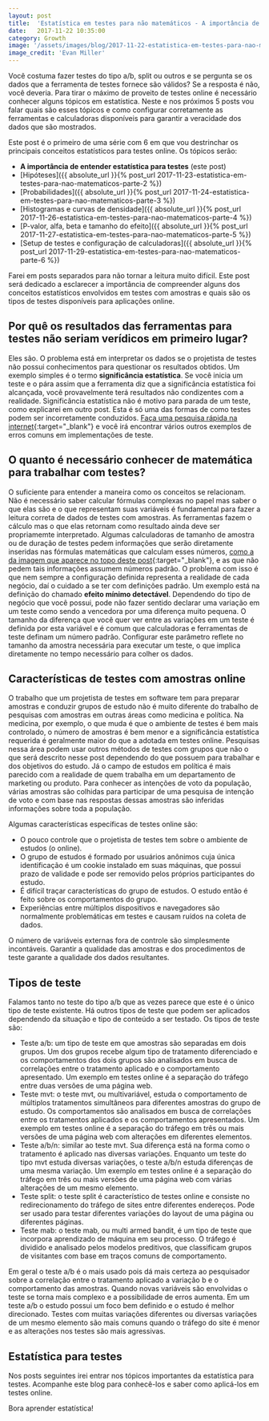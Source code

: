 ```yaml
---
layout: post
title:  'Estatística em testes para não matemáticos - A importância de saber estatística'
date:   2017-11-22 10:35:00
category: Growth
image: '/assets/images/blog/2017-11-22-estatistica-em-testes-para-nao-matematicos-part-1-featured.jpg'
image_credit: 'Evan Miller'
---
```


Você costuma fazer testes do tipo a/b, split ou outros e se pergunta se os dados que a ferramenta de testes fornece são válidos? Se a resposta é não, você deveria. Para tirar o máximo de proveito de testes online é necessário conhecer alguns tópicos em estatística. Neste e nos próximos 5 posts vou falar quais são esses tópicos e como configurar corretamente as ferramentas e calculadoras disponíveis para garantir a veracidade dos dados que são mostrados.

<!--more-->

Este post é o primeiro de uma série com 6 em que vou destrinchar os principais conceitos estatísticos para testes online. Os tópicos serão:

- **A importância de entender estatística para testes** (este post)
- [Hipóteses]({{ absolute_url }}{% post_url 2017-11-23-estatistica-em-testes-para-nao-matematicos-parte-2 %})
- [Probabilidades]({{ absolute_url }}{% post_url 2017-11-24-estatistica-em-testes-para-nao-matematicos-parte-3 %})
- [Histogramas e curvas de densidade]({{ absolute_url }}{% post_url 2017-11-26-estatistica-em-testes-para-nao-matematicos-parte-4 %})
- [P-valor, alfa, beta e tamanho do efeito]({{ absolute_url }}{% post_url 2017-11-27-estatistica-em-testes-para-nao-matematicos-parte-5 %})
- [Setup de testes e configuração de calculadoras]({{ absolute_url }}{% post_url 2017-11-29-estatistica-em-testes-para-nao-matematicos-parte-6 %})

Farei em posts separados para não tornar a leitura muito difícil. Este post será dedicado a esclarecer a importância de compreender alguns dos conceitos estatísticos envolvidos em testes com amostras e quais são os tipos de testes disponíveis para aplicações online.

## Por quê os resultados das ferramentas para testes não seriam verídicos em primeiro lugar?

Eles são. O problema está em interpretar os dados se o projetista de testes não possui conhecimentos para questionar os resultados obtidos. Um exemplo simples é o termo **significância estatística**. Se você inicia um teste e o pára assim que a ferramenta diz que a significância estatística foi alcançada, você provavelmente terá resultados não condizentes com a realidade. Significância estatística não é motivo para parada de um teste, como explicarei em outro post. Esta é só uma das formas de como testes podem ser incorretamente conduzidos. [Faça uma pesquisa rápida na internet](https://www.google.com.br/search?biw=1536&bih=734&ei=I3AVWv66LIOgwgSVx5e4Aw&q=ab+tests+done+wrong&oq=ab+tests+done+wrong&gs_l=psy-ab.3..33i22i29i30k1.5850.7240.0.7331.13.9.0.0.0.0.256.1048.0j5j1.6.0....0...1c.1.64.psy-ab..7.5.792...0j0i22i30k1j0i22i10i30k1j33i160k1j33i21k1.0.Of9q5XbMUnQ){:target="\_blank"} e você irá encontrar vários outros exemplos de erros comuns em implementações de teste.

## O quanto é necessário conhecer de matemática para trabalhar com testes?

O suficiente para entender a maneira como os conceitos se relacionam. Não é necessário saber calcular fórmulas complexas no papel mas saber o que elas são e o que representam suas variáveis é fundamental para fazer a leitura correta de dados de testes com amostras. As ferramentas fazem o cálculo mas o que elas retornam como resultado ainda deve ser propriamemte interpretado. Algumas calculadoras de tamanho de amostra ou de duração de testes pedem informações que serão diretamente inseridas nas fórmulas matemáticas que calculam esses números, [como a da imagem que aparece no topo deste post](https://www.evanmiller.org/ab-testing/){:target="\_blank"}, e as que não pedem tais informações assumem números padrão. O problema com isso é que nem sempre a configuração definida representa a realidade de cada negócio, daí o cuidado a se ter com definições padrão. Um exemplo está na definição do chamado **efeito mínimo detectável**. Dependendo do tipo de negócio que você possui, pode não fazer sentido declarar uma variação em um teste como sendo a vencedora por uma diferença muito pequena. O tamanho da diferença que você quer ver entre as variações em um teste é definida por esta variável e é comum que calculadoras e ferramentas de teste definam um número padrão. Configurar este parâmetro reflete no tamanho da amostra necessária para executar um teste, o que implica diretamente no tempo necessário para colher os dados.

## Características de testes com amostras online

O trabalho que um projetista de testes em software tem para preparar amostras e conduzir grupos de estudo não é muito diferente do trabalho de pesquisas com amostras em outras áreas como medicina e política. Na medicina, por exemplo, o que muda é que o ambiente de testes é bem mais controlado, o número de amostras é bem menor e a significância estatística requerida é geralmente maior do que a adotada em testes online. Pesquisas nessa área podem usar outros métodos de testes com grupos que não o que será descrito nesse post dependendo do que possuem para trabalhar e dos objetivos do estudo. Já o campo de estudos em política é mais parecido com a realidade de quem trabalha em um departamento de marketing ou produto. Para conhecer as intenções de voto da população, várias amostras são colhidas para participar de uma pesquisa de intenção de voto e com base nas respostas dessas amostras são inferidas informações sobre toda a população.

Algumas características específicas de testes online são:
- O pouco controle que o projetista de testes tem sobre o ambiente de estudos (o online).
- O grupo de estudos é formado por usuários anônimos cuja única identificação é um cookie instalado em suas máquinas, que possui prazo de validade e pode ser removido pelos próprios participantes do estudo.
- É difícil traçar características do grupo de estudos. O estudo então é feito sobre os comportamentos do grupo.
- Experiências entre múltiplos dispositivos e navegadores são normalmente problemáticas em testes e causam ruídos na coleta de dados.

O número de variáveis externas fora de controle são simplesmente incontáveis. Garantir a qualidade das amostras e dos procedimentos de teste garante a qualidade dos dados resultantes.

## Tipos de teste

Falamos tanto no teste do tipo a/b que as vezes parece que este é o único tipo de teste existente. Há outros tipos de teste que podem ser aplicados dependendo da situação e tipo de conteúdo a ser testado. Os tipos de teste são:

- Teste a/b: um tipo de teste em que amostras são separadas em dois grupos. Um dos grupos recebe algum tipo de tratamento diferenciado e os comportamentos dos dois grupos são analisados em busca de correlações entre o tratamento aplicado e o comportamento apresentado. Um exemplo em testes online é a separação do tráfego entre duas versões de uma página web.
- Teste mvt: o teste mvt, ou multivariável, estuda o comportamento de múltiplos tratamentos simultâneos para diferentes amostras do grupo de estudo. Os comportamentos são analisados em busca de correlações entre os tratamentos aplicados e os comportamentos apresentados. Um exemplo em testes online é a separação do tráfego em três ou mais versões de uma página web com alterações em diferentes elementos.
- Teste a/b/n: similar ao teste mvt. Sua diferença está na forma como o tratamento é aplicado nas diversas variações. Enquanto um teste do tipo mvt estuda diversas variações, o teste a/b/n estuda diferenças de uma mesma variação. Um exemplo em testes online é a separação do tráfego em três ou mais versões de uma página web com várias alterações de um mesmo elemento.
- Teste split: o teste split é característico de testes online e consiste no redirecionamento do tráfego de sites entre diferentes endereços. Pode ser usado para testar diferentes variações do layout de uma página ou diferentes páginas.
- Teste mab: o teste mab, ou multi armed bandit, é um tipo de teste que incorpora aprendizado de máquina em seu processo. O tráfego é dividido e analisado pelos modelos preditivos, que classificam grupos de visitantes com base em traços comuns de comportamento.

Em geral o teste a/b é o mais usado pois dá mais certeza ao pesquisador sobre a correlação entre o tratamento aplicado a variação b e o comportamento das amostras. Quando novas variáveis são envolvidas o teste se torna mais complexo e a possibilidade de erros aumenta. Em um teste a/b o estudo possui um foco bem definido e o estudo é melhor direcionado. Testes com muitas variações diferentes ou diversas variações de um mesmo elemento são mais comuns quando o tráfego do site é menor e as alterações nos testes são mais agressivas.

## Estatística para testes

Nos posts seguintes irei entrar nos tópicos importantes da estatística para testes. Acompanhe este blog para conhecê-los e saber como aplicá-los em testes online.

Bora aprender estatística!
